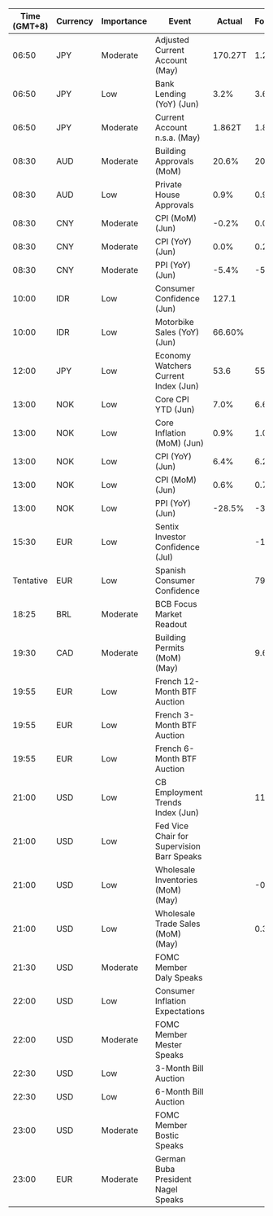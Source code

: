 | Time (GMT+8) | Currency | Importance | Event | Actual | Forecast | Previous |
|------|----------|------------|-------|--------|----------|----------|
| 06:50 | JPY | Moderate | Adjusted Current Account (May) | 170.27T | 1.20T | 1.90T |
| 06:50 | JPY | Low | Bank Lending (YoY) (Jun) | 3.2% | 3.6% | 3.4% |
| 06:50 | JPY | Moderate | Current Account n.s.a. (May) | 1.862T | 1.885T | 1.895T |
| 08:30 | AUD | Moderate | Building Approvals (MoM) | 20.6% | 20.6% | -6.8% |
| 08:30 | AUD | Low | Private House Approvals | 0.9% | 0.9% | -3.0% |
| 08:30 | CNY | Moderate | CPI (MoM) (Jun) | -0.2% | 0.0% | -0.2% |
| 08:30 | CNY | Moderate | CPI (YoY) (Jun) | 0.0% | 0.2% | 0.2% |
| 08:30 | CNY | Moderate | PPI (YoY) (Jun) | -5.4% | -5.0% | -4.6% |
| 10:00 | IDR | Low | Consumer Confidence (Jun) | 127.1 |  | 128.3 |
| 10:00 | IDR | Low | Motorbike Sales (YoY) (Jun) | 66.60% |  | 113.40% |
| 12:00 | JPY | Low | Economy Watchers Current Index (Jun) | 53.6 | 55.0 | 55.0 |
| 13:00 | NOK | Low | Core CPI YTD (Jun) | 7.0% | 6.6% | 6.7% |
| 13:00 | NOK | Low | Core Inflation (MoM) (Jun) | 0.9% | 1.0% | 0.7% |
| 13:00 | NOK | Low | CPI (YoY) (Jun) | 6.4% | 6.2% | 6.7% |
| 13:00 | NOK | Low | CPI (MoM) (Jun) | 0.6% | 0.7% | 0.5% |
| 13:00 | NOK | Low | PPI (YoY) (Jun) | -28.5% | -36.4% | -23.5% |
| 15:30 | EUR | Low | Sentix Investor Confidence (Jul) |  | -17.9 | -17.0 |
| Tentative | EUR | Low | Spanish Consumer Confidence |  | 79.4 | 81.5 |
| 18:25 | BRL | Moderate | BCB Focus Market Readout |  |  |  |
| 19:30 | CAD | Moderate | Building Permits (MoM) (May) |  | 9.6% | -18.8% |
| 19:55 | EUR | Low | French 12-Month BTF Auction |  |  | 3.697% |
| 19:55 | EUR | Low | French 3-Month BTF Auction |  |  | 3.439% |
| 19:55 | EUR | Low | French 6-Month BTF Auction |  |  | 3.584% |
| 21:00 | USD | Low | CB Employment Trends Index (Jun) |  | 116.26 | 116.15 |
| 21:00 | USD | Low | Fed Vice Chair for Supervision Barr Speaks |  |  |  |
| 21:00 | USD | Low | Wholesale Inventories (MoM) (May) |  | -0.1% | -0.1% |
| 21:00 | USD | Low | Wholesale Trade Sales (MoM) (May) |  | 0.3% | 0.2% |
| 21:30 | USD | Moderate | FOMC Member Daly Speaks |  |  |  |
| 22:00 | USD | Low | Consumer Inflation Expectations |  |  | 4.1% |
| 22:00 | USD | Moderate | FOMC Member Mester Speaks |  |  |  |
| 22:30 | USD | Low | 3-Month Bill Auction |  |  | 5.230% |
| 22:30 | USD | Low | 6-Month Bill Auction |  |  | 5.260% |
| 23:00 | USD | Moderate | FOMC Member Bostic Speaks |  |  |  |
| 23:00 | EUR | Moderate | German Buba President Nagel Speaks |  |  |  |
